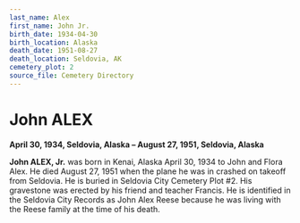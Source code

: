 ```yaml
---
last_name: Alex
first_name: John Jr.
birth_date: 1934-04-30
birth_location: Alaska
death_date: 1951-08-27
death_location: Seldovia, AK
cemetery_plot: 2
source_file: Cemetery Directory
---
```

# John ALEX

**April 30, 1934, Seldovia, Alaska – August 27, 1951, Seldovia, Alaska**

**John ALEX, Jr.** was born in Kenai, Alaska April 30, 1934 to John and
Flora Alex. He died August 27, 1951 when the plane he was in crashed on
takeoff from Seldovia. He is buried in Seldovia City Cemetery Plot \#2.
His gravestone was erected by his friend and teacher Francis. He is
identified in the Seldovia City Records as John Alex Reese because he
was living with the Reese family at the time of his death.
